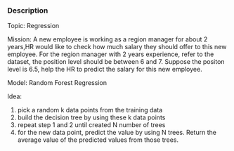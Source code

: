 ### Description

Topic: Regression

Mission: A new employee is working as a region manager for about 2 years,HR would like to check how much salary they should offer to this new employee. For the region manager with 2 years experience, refer to the dataset, the position level should be between 6 and 7. Suppose the positon level is 6.5, help the HR to predict the salary for this new employee.

Model: Random Forest Regression

Idea:
1. pick a random k data points from the training data
2. build the decision tree by using these k data points
3. repeat step 1 and 2 until created N number of trees
4. for the new data point, predict the value by using N trees. Return the average value of the predicted values from those trees.

